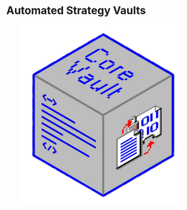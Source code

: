 # Automated Strategy Vaults

<figure><img src="../.gitbook/assets/photo_2022-11-22_12-11-39.png.jpg" alt=""><figcaption></figcaption></figure>
